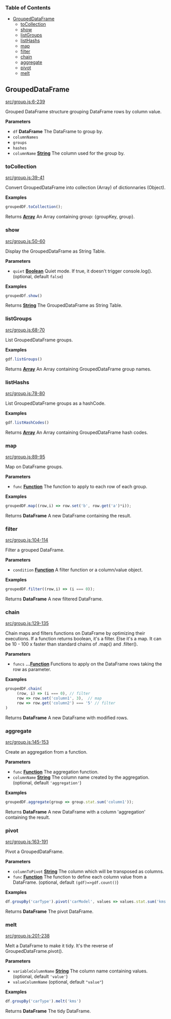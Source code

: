 <!-- Generated by documentation.js. Update this documentation by updating the source code. -->

### Table of Contents

-   [GroupedDataFrame][1]
    -   [toCollection][2]
    -   [show][3]
    -   [listGroups][4]
    -   [listHashs][5]
    -   [map][6]
    -   [filter][7]
    -   [chain][8]
    -   [aggregate][9]
    -   [pivot][10]
    -   [melt][11]

## GroupedDataFrame

[src/group.js:6-239][12]

Grouped DataFrame structure grouping DataFrame rows by column value.

**Parameters**

-   `df` **DataFrame** The DataFrame to group by.
-   `columnNames`  
-   `groups`  
-   `hashes`  
-   `columnName` **[String][13]** The column used for the group by.

### toCollection

[src/group.js:39-41][14]

Convert GroupedDataFrame into collection (Array) of dictionnaries (Object).

**Examples**

```javascript
groupedDF.toCollection();
```

Returns **[Array][15]** An Array containing group: {groupKey, group}.

### show

[src/group.js:50-60][16]

Display the GroupedDataFrame as String Table.

**Parameters**

-   `quiet` **[Boolean][17]** Quiet mode. If true, it doesn't trigger console.log(). (optional, default `false`)

**Examples**

```javascript
groupedDf.show()
```

Returns **[String][13]** The GroupedDataFrame as String Table.

### listGroups

[src/group.js:68-70][18]

List GroupedDataFrame groups.

**Examples**

```javascript
gdf.listGroups()
```

Returns **[Array][15]** An Array containing GroupedDataFrame group names.

### listHashs

[src/group.js:78-80][19]

List GroupedDataFrame groups as a hashCode.

**Examples**

```javascript
gdf.listHashCodes()
```

Returns **[Array][15]** An Array containing GroupedDataFrame hash codes.

### map

[src/group.js:89-95][20]

Map on DataFrame groups.

**Parameters**

-   `func` **[Function][21]** The function to apply to each row of each group.

**Examples**

```javascript
groupedDF.map((row,i) => row.set('b', row.get('a')*i));
```

Returns **DataFrame** A new DataFrame containing the result.

### filter

[src/group.js:104-114][22]

Filter a grouped DataFrame.

**Parameters**

-   `condition` **[Function][21]** A filter function or a column/value object.

**Examples**

```javascript
groupedDF.filter((row,i) => (i === 0));
```

Returns **DataFrame** A new filtered DataFrame.

### chain

[src/group.js:129-135][23]

Chain maps and filters functions on DataFrame by optimizing their executions.
If a function returns boolean, it's a filter. Else it's a map.
It can be 10 - 100 x faster than standard chains of .map() and .filter().

**Parameters**

-   `funcs` **...[Function][21]** Functions to apply on the DataFrame rows taking the row as parameter.

**Examples**

```javascript
groupedDF.chain(
     (row, i) => (i === 0), // filter
     row => row.set('column1', 3),  // map
     row => row.get('column2') === '5' // filter
)
```

Returns **DataFrame** A new DataFrame with modified rows.

### aggregate

[src/group.js:145-153][24]

Create an aggregation from a function.

**Parameters**

-   `func` **[Function][21]** The aggregation function.
-   `columnName` **[String][13]** The column name created by the aggregation. (optional, default `'aggregation'`)

**Examples**

```javascript
groupedDF.aggregate(group => group.stat.sum('column1'));
```

Returns **DataFrame** A new DataFrame with a column 'aggregation' containing the result.

### pivot

[src/group.js:163-191][25]

Pivot a GroupedDataFrame.

**Parameters**

-   `columnToPivot` **[String][13]** The column which will be transposed as columns.
-   `func` **[Function][21]** The function to define each column value from a DataFrame. (optional, default `(gdf)=>gdf.count()`)

**Examples**

```javascript
df.groupBy('carType').pivot('carModel', values => values.stat.sum('kms'))
```

Returns **DataFrame** The pivot DataFrame.

### melt

[src/group.js:201-238][26]

Melt a DataFrame to make it tidy. It's the reverse of GroupedDataFrame.pivot().

**Parameters**

-   `variableColumnName` **[String][13]** The column name containing values. (optional, default `'value'`)
-   `valueColumnName`   (optional, default `"value"`)

**Examples**

```javascript
df.groupBy('carType').melt('kms')
```

Returns **DataFrame** The tidy DataFrame.

[1]: #groupeddataframe

[2]: #tocollection

[3]: #show

[4]: #listgroups

[5]: #listhashs

[6]: #map

[7]: #filter

[8]: #chain

[9]: #aggregate

[10]: #pivot

[11]: #melt

[12]: https://git@github.com/:Gmousse/dataframe-js/blob/e6b340df36723b9f006c2a37ba7551672309be2e/src/group.js#L6-L239 "Source code on GitHub"

[13]: https://developer.mozilla.org/docs/Web/JavaScript/Reference/Global_Objects/String

[14]: https://git@github.com/:Gmousse/dataframe-js/blob/e6b340df36723b9f006c2a37ba7551672309be2e/src/group.js#L39-L41 "Source code on GitHub"

[15]: https://developer.mozilla.org/docs/Web/JavaScript/Reference/Global_Objects/Array

[16]: https://git@github.com/:Gmousse/dataframe-js/blob/e6b340df36723b9f006c2a37ba7551672309be2e/src/group.js#L50-L60 "Source code on GitHub"

[17]: https://developer.mozilla.org/docs/Web/JavaScript/Reference/Global_Objects/Boolean

[18]: https://git@github.com/:Gmousse/dataframe-js/blob/e6b340df36723b9f006c2a37ba7551672309be2e/src/group.js#L68-L70 "Source code on GitHub"

[19]: https://git@github.com/:Gmousse/dataframe-js/blob/e6b340df36723b9f006c2a37ba7551672309be2e/src/group.js#L78-L80 "Source code on GitHub"

[20]: https://git@github.com/:Gmousse/dataframe-js/blob/e6b340df36723b9f006c2a37ba7551672309be2e/src/group.js#L89-L95 "Source code on GitHub"

[21]: https://developer.mozilla.org/docs/Web/JavaScript/Reference/Statements/function

[22]: https://git@github.com/:Gmousse/dataframe-js/blob/e6b340df36723b9f006c2a37ba7551672309be2e/src/group.js#L104-L114 "Source code on GitHub"

[23]: https://git@github.com/:Gmousse/dataframe-js/blob/e6b340df36723b9f006c2a37ba7551672309be2e/src/group.js#L129-L135 "Source code on GitHub"

[24]: https://git@github.com/:Gmousse/dataframe-js/blob/e6b340df36723b9f006c2a37ba7551672309be2e/src/group.js#L145-L153 "Source code on GitHub"

[25]: https://git@github.com/:Gmousse/dataframe-js/blob/e6b340df36723b9f006c2a37ba7551672309be2e/src/group.js#L163-L191 "Source code on GitHub"

[26]: https://git@github.com/:Gmousse/dataframe-js/blob/e6b340df36723b9f006c2a37ba7551672309be2e/src/group.js#L201-L238 "Source code on GitHub"
